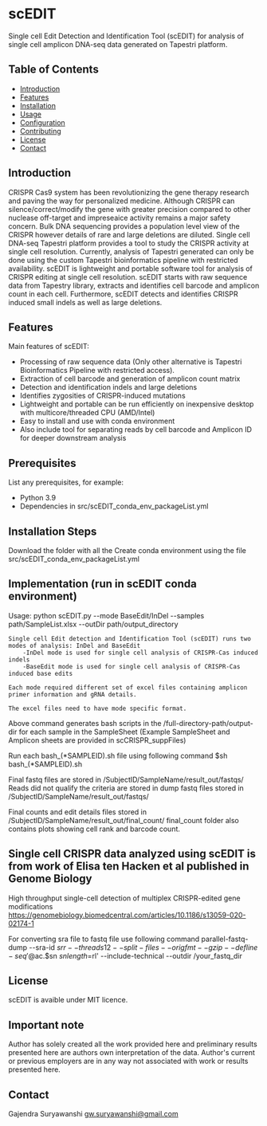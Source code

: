 # scEDIT

Single cell Edit Detection and Identification Tool (scEDIT) for analysis of single cell amplicon DNA-seq data generated on Tapestri platform.

## Table of Contents

- [Introduction](#introduction)
- [Features](#features)
- [Installation](#installation)
- [Usage](#usage)
- [Configuration](#configuration)
- [Contributing](#contributing)
- [License](#license)
- [Contact](#contact)

## Introduction

CRISPR Cas9 system has been revolutionizing the gene therapy research and paving the way for personalized medicine. Although CRISPR can silence/correct/modify the gene with greater precision compared to other nuclease off-target and impreseaice activity remains a major safety concern. Bulk DNA sequencing provides a population level view of the CRISPR however details of rare and large deletions are diluted. Single cell DNA-seq Tapestri platform provides a tool to study the CRISPR activity at single cell resolution. Currently, analysis of Tapestri generated can only be done using the custom Tapestri bioinformatics pipeline with restricted availability. scEDIT is lightweight and portable software tool for analysis of CRISPR editing at single cell resolution. 
scEDIT starts with raw sequence data from Tapestry library, extracts and identifies cell barcode and amplicon count in each cell. Furthermore, scEDIT detects and identifies CRISPR induced small indels as well as large deletions.    

## Features

 Main features of scEDIT:

- Processing of raw sequence data (Only other alternative is Tapestri Bioinformatics Pipeline with restricted access).   
- Extraction of cell barcode and generation of amplicon count matrix
- Detection and identification indels and large deletions
- Identifies zygosities of CRISPR-induced mutations
- Lightweight and portable can be run efficiently on inexpensive desktop with multicore/threaded CPU (AMD/Intel) 
- Easy to install and use with conda environment
- Also include tool for separating reads by cell barcode and Amplicon ID for deeper downstream analysis

## Prerequisites

List any prerequisites, for example:

- Python 3.9
- Dependencies in src/scEDIT_conda_env_packageList.yml

## Installation Steps
Download the folder with all the 
Create conda environment using the file src/scEDIT_conda_env_packageList.yml

## Implementation (run in scEDIT conda environment)
 
Usage: python scEDIT.py --mode BaseEdit/InDel --samples path/SampleList.xlsx --outDir path/output_directory

    Single cell Edit detection and Identification Tool (scEDIT) runs two modes of analysis: InDel and BaseEdit
        -InDel mode is used for single cell analysis of CRISPR-Cas induced indels 
        -BaseEdit mode is used for single cell analysis of CRISPR-Cas induced base edits
    
    Each mode required different set of excel files containing amplicon primer information and gRNA details.
    
    The excel files need to have mode specific format.

Above command generates bash scripts in the /full-directory-path/output-dir for each sample in the SampleSheet (Example SampleSheet and Amplicon sheets are provided in scCRISPR_suppFiles)

Run each bash_(*SAMPLEID).sh file using following command
$sh bash_(*SAMPLEID).sh


Final fastq files are stored in /SubjectID/SampleName/result_out/fastqs/
Reads did not qualify the criteria are stored in dump fastq files stored in /SubjectID/SampleName/result_out/fastqs/

Final counts and edit details files stored in /SubjectID/SampleName/result_out/final_count/
final_count folder also contains plots showing cell rank and barcode count. 

## Single cell CRISPR data analyzed using scEDIT is from work of Elisa ten Hacken et al published in Genome Biology
High throughput single-cell detection of multiplex CRISPR-edited gene modifications
https://genomebiology.biomedcentral.com/articles/10.1186/s13059-020-02174-1

For converting sra file to fastq file use following command
parallel-fastq-dump --sra-id $srr --threads 12 --split-files --origfmt --gzip --defline-seq '@$ac.$sn  $sn length=$rl' --include-technical --outdir /your_fastq_dir

## License
scEDIT is avaible under MIT licence.

## Important note
Author has solely created all the work provided here and preliminary results presented here are authors own interpretation of the data. Author's current or previous employers are in any way not associated with work or results presented here. 

## Contact
Gajendra Suryawanshi
gw.suryawanshi@gmail.com

